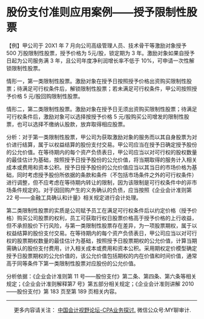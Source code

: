 ﻿股份支付准则应用案例——授予限制性股票
===================


【例】甲公司于 20X1 年 7 月向公司高级管理人员、技术骨干等激励对象授予 500 万股限制性股票，授予价格为 5元/股，锁定期为 3 年。激励对象如果自授予日起为公司服务满 3 年，且公司年度净利润增长率不低于 10%，可申请一次性解锁限制性股票。

情形一，第一类限制性股票。激励对象在授予日按照授予价格出资购买限制性股票；待满足可行权条件后，解锁限制性股票；若未满足可行权条件，甲公司按照授予价格 5 元/股回购限制性股票。

情形二，第二类限制性股票。激励对象在授予日无须出资购买限制性股票；待满足可行权条件后，激励对象可以选择按授予价格 5 元/股购买公司增发的限制性股票，也可以选择不缴纳认股款，放弃取得相应股票。

分析：对于第一类限制性股票，甲公司为获取激励对象的服务而以其自身股票为对价进行结算，属于以权益结算的股份支付交易。甲公司应当在授予日确定授予股份的公允价值。在等待期内的每个资产负债表日，甲公司应当以对可行权的股权数量的最佳估计为基础，按照授予日授予股份的公允价值，将当期取得的服务计入相关成本或费用和资本公积。授予日授予股份的公允价值应当以其当日的市场价格为基础，同时考虑授予股份所依据的条款和条件（不包括市场条件之外的可行权条件）进行调整，但不应考虑在等待期内转让的限制，因为该限制是可行权条件中的非市场条件规定的。对于因回购产生的义务确认的负债，应当按照《企业会计准则第 22 号——金融工具确认和计量》相关规定进行会计处理。

第二类限制性股票的实质是公司赋予员工在满足可行权条件后以约定价格（授予价格）购买公司股票的权利，员工可获取行权日股票价格高于授予价格的上行收益，但不承担股价下行风险，与第一类限制性股票存在差异，为一项股票期权，属于以权益结算的股份支付交易。在等待期内的每个资产负债表日，甲公司应当以对可行权的股票期权数量的最佳估计为基础，按照授予日股票期权的公允价值，计算当期需确认的股份支付费用，计入相关成本或费用和资本公积。采用期权定价模型确定授予日股票期权的公允价值的，该公允价值包括期权的内在价值和时间价值，通常高于同等条件下第一类限制性股票对应股份的公允价值。

分析依据：《企业会计准则第 11 号——股份支付》第二条、第四条、第六条等相关规定；《企业会计准则解释第7 号》第五部分相关规定；《企业会计准则讲解 2010——股份支付》第 183 页至第 189 页相关内容。

* * *

     更多内容请关注： [中国会计视野论坛-CPA业务探讨.](https://bbs.esnai.com/thread-5354530-1-3.html) 微信公众号:MY聊审计.